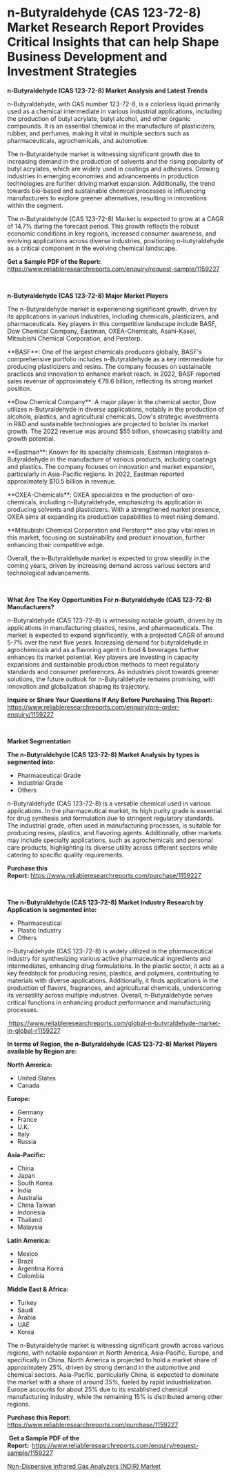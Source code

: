 <p><h1>n-Butyraldehyde (CAS 123-72-8) Market Research Report Provides Critical Insights that can help Shape Business Development and Investment Strategies</h1></p><p><strong>n-Butyraldehyde (CAS 123-72-8) Market Analysis and Latest Trends</strong></p>
<p><p>n-Butyraldehyde, with CAS number 123-72-8, is a colorless liquid primarily used as a chemical intermediate in various industrial applications, including the production of butyl acrylate, butyl alcohol, and other organic compounds. It is an essential chemical in the manufacture of plasticizers, rubber, and perfumes, making it vital in multiple sectors such as pharmaceuticals, agrochemicals, and automotive.</p><p>The n-Butyraldehyde market is witnessing significant growth due to increasing demand in the production of solvents and the rising popularity of butyl acrylates, which are widely used in coatings and adhesives. Growing industries in emerging economies and advancements in production technologies are further driving market expansion. Additionally, the trend towards bio-based and sustainable chemical processes is influencing manufacturers to explore greener alternatives, resulting in innovations within the segment.</p><p>The n-Butyraldehyde (CAS 123-72-8) Market is expected to grow at a CAGR of 14.7% during the forecast period. This growth reflects the robust economic conditions in key regions, increased consumer awareness, and evolving applications across diverse industries, positioning n-butyraldehyde as a critical component in the evolving chemical landscape.</p></p>
<p><strong>Get a Sample PDF of the Report:&nbsp;</strong> <a href="https://www.reliableresearchreports.com/enquiry/request-sample/1159227?utm_campaign=3060&utm_medium=2&utm_source=Github&utm_content=ia&utm_term=22032025&utm_id=n-butyraldehyde-cas-123-72-8">https://www.reliableresearchreports.com/enquiry/request-sample/1159227</a></p>
<p>&nbsp;</p>
<p><strong>n-Butyraldehyde (CAS 123-72-8) Major Market Players</strong></p>
<p><p>The n-Butyraldehyde market is experiencing significant growth, driven by its applications in various industries, including chemicals, plasticizers, and pharmaceuticals. Key players in this competitive landscape include BASF, Dow Chemical Company, Eastman, OXEA-Chemicals, Asahi-Kasei, Mitsubishi Chemical Corporation, and Perstorp.</p><p>**BASF**: One of the largest chemicals producers globally, BASF's comprehensive portfolio includes n-Butyraldehyde as a key intermediate for producing plasticizers and resins. The company focuses on sustainable practices and innovation to enhance market reach. In 2022, BASF reported sales revenue of approximately €78.6 billion, reflecting its strong market position.</p><p>**Dow Chemical Company**: A major player in the chemical sector, Dow utilizes n-Butyraldehyde in diverse applications, notably in the production of alcohols, plastics, and agricultural chemicals. Dow's strategic investments in R&D and sustainable technologies are projected to bolster its market growth. The 2022 revenue was around $55 billion, showcasing stability and growth potential.</p><p>**Eastman**: Known for its specialty chemicals, Eastman integrates n-Butyraldehyde in the manufacture of various products, including coatings and plastics. The company focuses on innovation and market expansion, particularly in Asia-Pacific regions. In 2022, Eastman reported approximately $10.5 billion in revenue.</p><p>**OXEA-Chemicals**: OXEA specializes in the production of oxo-chemicals, including n-Butyraldehyde, emphasizing its application in producing solvents and plasticizers. With a strengthened market presence, OXEA aims at expanding its production capabilities to meet rising demand.</p><p>**Mitsubishi Chemical Corporation and Perstorp** also play vital roles in this market, focusing on sustainability and product innovation, further enhancing their competitive edge.</p><p>Overall, the n-Butyraldehyde market is expected to grow steadily in the coming years, driven by increasing demand across various sectors and technological advancements.</p></p>
<p>&nbsp;</p>
<p><strong>What Are The Key Opportunities For n-Butyraldehyde (CAS 123-72-8) Manufacturers?</strong></p>
<p><p>n-Butyraldehyde (CAS 123-72-8) is witnessing notable growth, driven by its applications in manufacturing plastics, resins, and pharmaceuticals. The market is expected to expand significantly, with a projected CAGR of around 5-7% over the next five years. Increasing demand for butyraldehyde in agrochemicals and as a flavoring agent in food & beverages further enhances its market potential. Key players are investing in capacity expansions and sustainable production methods to meet regulatory standards and consumer preferences. As industries pivot towards greener solutions, the future outlook for n-Butyraldehyde remains promising, with innovation and globalization shaping its trajectory.</p></p>
<p><strong>Inquire or Share Your Questions If Any Before Purchasing This Report:</strong> <a href="https://www.reliableresearchreports.com/enquiry/pre-order-enquiry/1159227?utm_campaign=3060&utm_medium=2&utm_source=Github&utm_content=ia&utm_term=22032025&utm_id=n-butyraldehyde-cas-123-72-8">https://www.reliableresearchreports.com/enquiry/pre-order-enquiry/1159227</a></p>
<p>&nbsp;</p>
<p><strong>Market Segmentation</strong></p>
<p><strong>The n-Butyraldehyde (CAS 123-72-8) Market Analysis by types is segmented into:</strong></p>
<p><ul><li>Pharmaceutical Grade</li><li>Industrial Grade</li><li>Others</li></ul></p>
<p><p>n-Butyraldehyde (CAS 123-72-8) is a versatile chemical used in various applications. In the pharmaceutical market, its high purity grade is essential for drug synthesis and formulation due to stringent regulatory standards. The industrial grade, often used in manufacturing processes, is suitable for producing resins, plastics, and flavoring agents. Additionally, other markets may include specialty applications, such as agrochemicals and personal care products, highlighting its diverse utility across different sectors while catering to specific quality requirements.</p></p>
<p><strong>Purchase this Report:&nbsp;</strong><a href="https://www.reliableresearchreports.com/purchase/1159227?utm_campaign=3060&utm_medium=2&utm_source=Github&utm_content=ia&utm_term=22032025&utm_id=n-butyraldehyde-cas-123-72-8">https://www.reliableresearchreports.com/purchase/1159227</a></p>
<p>&nbsp;</p>
<p><strong>The n-Butyraldehyde (CAS 123-72-8) Market Industry Research by Application is segmented into:</strong></p>
<p><ul><li>Pharmaceutical</li><li>Plastic Industry</li><li>Others</li></ul></p>
<p><p>n-Butyraldehyde (CAS 123-72-8) is widely utilized in the pharmaceutical industry for synthesizing various active pharmaceutical ingredients and intermediates, enhancing drug formulations. In the plastic sector, it acts as a key feedstock for producing resins, plastics, and polymers, contributing to materials with diverse applications. Additionally, it finds applications in the production of flavors, fragrances, and agricultural chemicals, underscoring its versatility across multiple industries. Overall, n-Butyraldehyde serves critical functions in enhancing product performance and manufacturing processes.</p></p>
<p><a href="https://www.reliableresearchreports.com/global-n-butyraldehyde-market-in-global-r1159227?utm_campaign=3060&utm_medium=2&utm_source=Github&utm_content=ia&utm_term=22032025&utm_id=n-butyraldehyde-cas-123-72-8">&nbsp;https://www.reliableresearchreports.com/global-n-butyraldehyde-market-in-global-r1159227</a></p>
<p><strong>In terms of Region, the n-Butyraldehyde (CAS 123-72-8) Market Players available by Region are:</strong></p>
<p>
    <p> <strong> North America: </strong>
        <ul>
            <li>United States</li>
            <li>Canada</li>
        </ul>
        </p> 
    <p> <strong> Europe: </strong>
        <ul>
            <li>Germany</li>
            <li>France</li>
            <li>U.K.</li>
            <li>Italy</li>
            <li>Russia</li>
        </ul>
        </p> 
    <p> <strong> Asia-Pacific: </strong>
        <ul>
            <li>China</li>
            <li>Japan</li>
            <li>South Korea</li>
            <li>India</li>
            <li>Australia</li>
            <li>China Taiwan</li>
            <li>Indonesia</li>
            <li>Thailand</li>
            <li>Malaysia</li>
        </ul>
        </p> 
    <p> <strong> Latin America: </strong>
        <ul>
            <li>Mexico</li>
            <li>Brazil</li>
            <li>Argentina Korea</li>
            <li>Colombia</li>
        </ul>
        </p> 
    <p> <strong> Middle East & Africa: </strong>
        <ul>
            <li>Turkey</li>
            <li>Saudi</li>
            <li>Arabia</li>
            <li>UAE</li>
            <li>Korea</li>
        </ul>
    </p>
    </p>
<p><p>The n-Butyraldehyde market is witnessing significant growth across various regions, with notable expansion in North America, Asia-Pacific, Europe, and specifically in China. North America is projected to hold a market share of approximately 25%, driven by strong demand in the automotive and chemical sectors. Asia-Pacific, particularly China, is expected to dominate the market with a share of around 35%, fueled by rapid industrialization. Europe accounts for about 25% due to its established chemical manufacturing industry, while the remaining 15% is distributed among other regions.</p></p>
<p><strong>Purchase this Report: </strong><a href="https://www.reliableresearchreports.com/purchase/1159227?utm_campaign=3060&utm_medium=2&utm_source=Github&utm_content=ia&utm_term=22032025&utm_id=n-butyraldehyde-cas-123-72-8">https://www.reliableresearchreports.com/purchase/1159227</a></p>
<p>&nbsp;<strong>Get a Sample PDF of the Report:&nbsp;&nbsp;</strong><a href="https://www.reliableresearchreports.com/enquiry/request-sample/1159227?utm_campaign=3060&utm_medium=2&utm_source=Github&utm_content=ia&utm_term=22032025&utm_id=n-butyraldehyde-cas-123-72-8">https://www.reliableresearchreports.com/enquiry/request-sample/1159227</a></p>
<p><strong></strong></p>
<p><p><a href="https://github.com/zurubting/Market-Research-Report-List-1/blob/main/non-dispersive-infrared-gas-analyzers-ndir-market.md?utm_campaign=3060&utm_medium=2&utm_source=Github&utm_content=ia&utm_term=22032025&utm_id=n-butyraldehyde-cas-123-72-8">Non-Dispersive Infrared Gas Analyzers (NDIR) Market</a></p></p>